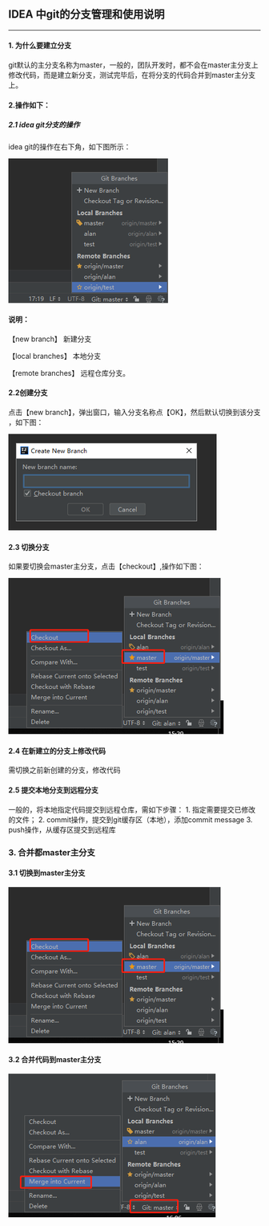   ## IDEA 中git的分支管理和使用说明

---

#### 1. 为什么要建立分支

git默认的主分支名称为master，一般的，团队开发时，都不会在master主分支上修改代码，而是建立新分支，测试完毕后，在将分支的代码合并到master主分支上。

#### 2.操作如下：

##### 2.1 idea git分支的操作
   idea git的操作在右下角，如下图所示：
   
   ![img](img/微信截图_20190720194955.png)
   
#### 说明：
【new branch】 新建分支

【local branches】 本地分支

【remote branches】 远程仓库分支。

#### 2.2创建分支
    
 点击【new branch】，弹出窗口，输入分支名称点【OK】，然后默认切换到该分支
 ，如下图：

 ![img](img/创建分支.png)
    
 
#### 2.3 切换分支

  如果要切换会master主分支，点击【checkout】,操作如下图：
  
  ![切换主分支](img/切换主分支.png)
  
  
#### 2.4 在新建立的分支上修改代码

  需切换之前新创建的分支，修改代码
  
 #### 2.5 提交本地分支到远程分支
 
  一般的，将本地指定代码提交到远程仓库，需如下步骤：
        1. 指定需要提交已修改的文件；
        2. commit操作，提交到git缓存区（本地），添加commit message
        3. push操作，从缓存区提交到远程库
        
  ### 3. 合并都master主分支
  
  #### 3.1 切换到master主分支
  
   ![切换主分支](img/切换主分支.png)
  
  #### 3.2 合并代码到master主分支
  
  ![合并到主分支](img/合并代码到主分支.png)
  
  
  
  
  
  
  
